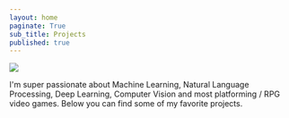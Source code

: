 ```yaml
---
layout: home
paginate: True
sub_title: Projects
published: true
---
```


![](/images/projects.jpeg)

I'm super passionate about Machine Learning, Natural Language Processing, Deep Learning, Computer Vision and most platforming / RPG video games. Below you can find some of my favorite projects.

